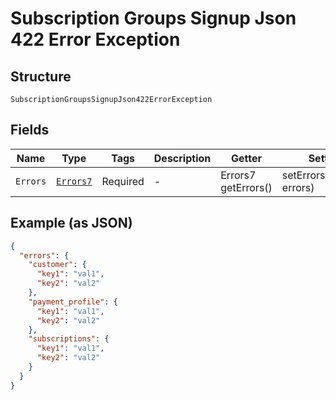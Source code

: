
# Subscription Groups Signup Json 422 Error Exception

## Structure

`SubscriptionGroupsSignupJson422ErrorException`

## Fields

| Name | Type | Tags | Description | Getter | Setter |
|  --- | --- | --- | --- | --- | --- |
| `Errors` | [`Errors7`](../../doc/models/errors-7.md) | Required | - | Errors7 getErrors() | setErrors(Errors7 errors) |

## Example (as JSON)

```json
{
  "errors": {
    "customer": {
      "key1": "val1",
      "key2": "val2"
    },
    "payment_profile": {
      "key1": "val1",
      "key2": "val2"
    },
    "subscriptions": {
      "key1": "val1",
      "key2": "val2"
    }
  }
}
```

